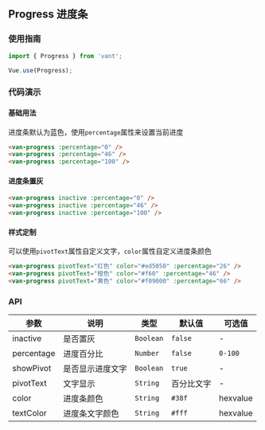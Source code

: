 ## Progress 进度条

### 使用指南
``` javascript
import { Progress } from 'vant';

Vue.use(Progress);
```

### 代码演示

#### 基础用法

进度条默认为蓝色，使用`percentage`属性来设置当前进度

```html
<van-progress :percentage="0" />
<van-progress :percentage="46" />
<van-progress :percentage="100" />
```


#### 进度条置灰

```html
<van-progress inactive :percentage="0" />
<van-progress inactive :percentage="46" />
<van-progress inactive :percentage="100" />
```


#### 样式定制

可以使用`pivotText`属性自定义文字，`color`属性自定义进度条颜色

```html
<van-progress pivotText="红色" color="#ed5050" :percentage="26" />
<van-progress pivotText="橙色" color="#f60" :percentage="46" />
<van-progress pivotText="黄色" color="#f09000" :percentage="66" />
```

### API

| 参数 | 说明 | 类型 | 默认值 | 可选值 |
|-----------|-----------|-----------|-------------|-------------|
| inactive | 是否置灰 | `Boolean` | `false` | - |
| percentage | 进度百分比 | `Number` | `false` | `0-100` |
| showPivot | 是否显示进度文字 | `Boolean` | `true` | - |
| pivotText | 文字显示 | `String` | 百分比文字 | - |
| color | 进度条颜色 | `String` | `#38f` | hexvalue |
| textColor | 进度条文字颜色 | `String` | `#fff` | hexvalue |
